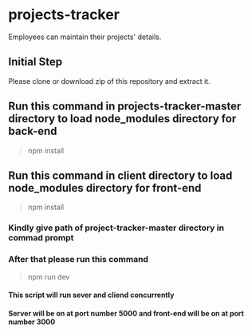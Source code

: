 # projects-tracker
Employees can maintain their projects' details.

## Initial Step
Please clone or download zip of this repository and extract it.

## Run this command in projects-tracker-master directory to load node_modules directory for back-end
> npm install

## Run this command in client directory to load node_modules directory for front-end
> npm install

### Kindly give path of project-tracker-master directory in commad prompt
### After that please run this command
> npm run dev
#### This script will run sever and cliend concurrently
#### Server will be on at port number 5000 and front-end will be on at port number 3000
